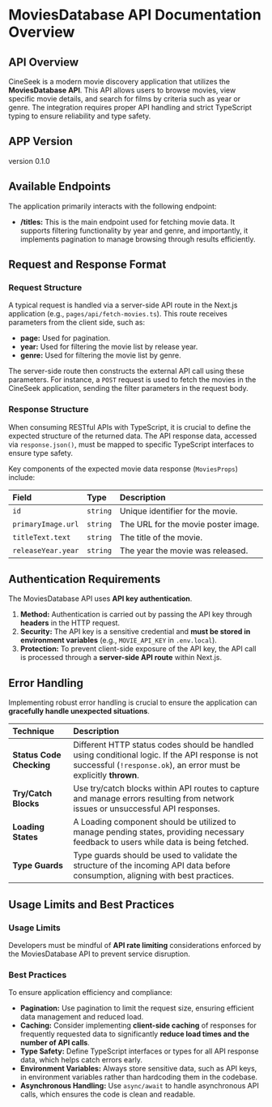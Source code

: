 # MoviesDatabase API Documentation Overview

## API Overview
CineSeek is a modern movie discovery application that utilizes the **MoviesDatabase API**. This API allows users to browse movies, view specific movie details, and search for films by criteria such as year or genre. The integration requires proper API handling and strict TypeScript typing to ensure reliability and type safety.

## APP Version
 version 0.1.0

## Available Endpoints
The application primarily interacts with the following endpoint:
*   **/titles:** This is the main endpoint used for fetching movie data. It supports filtering functionality by year and genre, and importantly, it implements pagination to manage browsing through results efficiently.

## Request and Response Format

### Request Structure
A typical request is handled via a server-side API route in the Next.js application (e.g., `pages/api/fetch-movies.ts`). This route receives parameters from the client side, such as:
*   **page:** Used for pagination.
*   **year:** Used for filtering the movie list by release year.
*   **genre:** Used for filtering the movie list by genre.

The server-side route then constructs the external API call using these parameters. For instance, a `POST` request is used to fetch the movies in the CineSeek application, sending the filter parameters in the request body.

### Response Structure
When consuming RESTful APIs with TypeScript, it is crucial to define the expected structure of the returned data. The API response data, accessed via `response.json()`, must be mapped to specific TypeScript interfaces to ensure type safety.

Key components of the expected movie data response (`MoviesProps`) include:

| Field | Type | Description |
| :--- | :--- | :--- |
| `id` | `string` | Unique identifier for the movie. |
| `primaryImage.url` | `string` | The URL for the movie poster image. |
| `titleText.text` | `string` | The title of the movie. |
| `releaseYear.year` | `string` | The year the movie was released. |

## Authentication Requirements
The MoviesDatabase API uses **API key authentication**.

1.  **Method:** Authentication is carried out by passing the API key through **headers** in the HTTP request.
2.  **Security:** The API key is a sensitive credential and **must be stored in environment variables** (e.g., `MOVIE_API_KEY` in `.env.local`).
3.  **Protection:** To prevent client-side exposure of the API key, the API call is processed through a **server-side API route** within Next.js.

## Error Handling
Implementing robust error handling is crucial to ensure the application can **gracefully handle unexpected situations**.

| Technique | Description |
| :--- | :--- |
| **Status Code Checking** | Different HTTP status codes should be handled using conditional logic. If the API response is not successful (`!response.ok`), an error must be explicitly **thrown**. |
| **Try/Catch Blocks** | Use try/catch blocks within API routes to capture and manage errors resulting from network issues or unsuccessful API responses. |
| **Loading States** | A Loading component should be utilized to manage pending states, providing necessary feedback to users while data is being fetched. |
| **Type Guards** | Type guards should be used to validate the structure of the incoming API data before consumption, aligning with best practices. |

## Usage Limits and Best Practices

### Usage Limits
Developers must be mindful of **API rate limiting** considerations enforced by the MoviesDatabase API to prevent service disruption.

### Best Practices
To ensure application efficiency and compliance:
*   **Pagination:** Use pagination to limit the request size, ensuring efficient data management and reduced load.
*   **Caching:** Consider implementing **client-side caching** of responses for frequently requested data to significantly **reduce load times and the number of API calls**.
*   **Type Safety:** Define TypeScript interfaces or types for all API response data, which helps catch errors early.
*   **Environment Variables:** Always store sensitive data, such as API keys, in environment variables rather than hardcoding them in the codebase.
*   **Asynchronous Handling:** Use `async/await` to handle asynchronous API calls, which ensures the code is clean and readable.